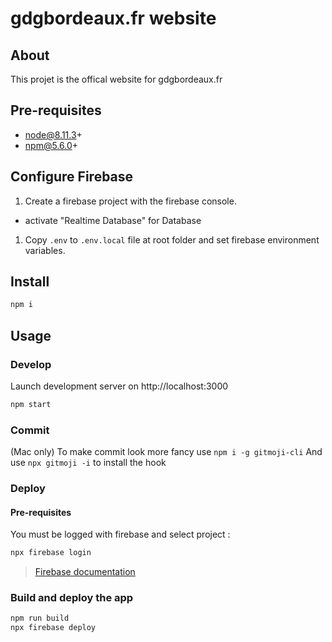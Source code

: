 # gdgbordeaux.fr website

## About

This projet is the offical website for gdgbordeaux.fr

## Pre-requisites

- node@8.11.3+
- npm@5.6.0+

## Configure Firebase

1. Create a firebase project with the firebase console.
- activate "Realtime Database" for Database
1. Copy `.env` to `.env.local` file at root folder and set firebase environment variables.

## Install

```bash
npm i
```

## Usage

### Develop

Launch development server on http://localhost:3000
```bash
npm start
```

### Commit

(Mac only)
To make commit look more fancy use `npm i -g gitmoji-cli`
And use `npx gitmoji -i` to install the hook

### Deploy

#### Pre-requisites

You must be logged with firebase and select project :

```bash
npx firebase login
```

> [Firebase documentation](https://firebase.google.com/docs/web)

### Build and deploy the app

```bash
npm run build
npx firebase deploy
```